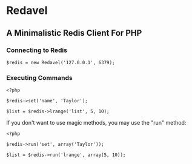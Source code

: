# Redavel

## A Minimalistic Redis Client For PHP

### Connecting to Redis

    $redis = new Redavel('127.0.0.1', 6379);

### Executing Commands

	<?php

	$redis->set('name', 'Taylor');

	$list = $redis->lrange('list', 5, 10);

If you don't want to use magic methods, you may use the "run" method:

	<?php

	$redis->run('set', array('Taylor'));

	$list = $redis->run('lrange', array(5, 10));